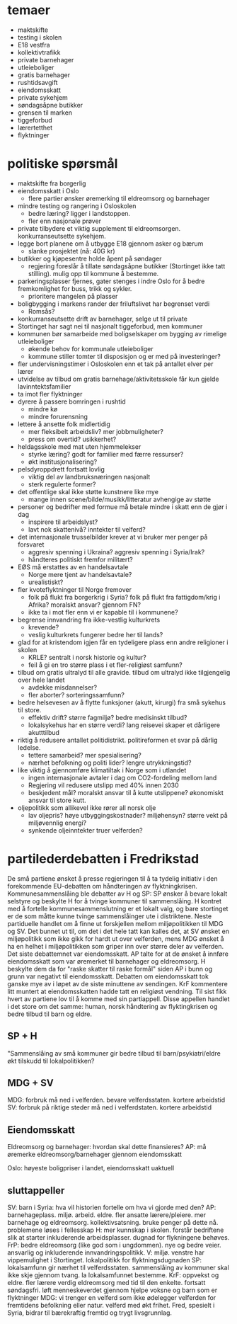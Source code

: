 # temaer

* maktskifte
* testing i skolen
* E18 vestfra
* kollektivtrafikk
* private barnehager
* utleieboliger
* gratis barnehager
* rushtidsavgift
* eiendomsskatt
* private sykehjem
* søndagsåpne butikker
* grensen til marken
* tiggeforbud
* lærertetthet
* flyktninger

# politiske spørsmål

* maktskifte fra borgerlig
* eiendomsskatt i Oslo
    - flere partier ønsker øremerking til eldreomsorg og barnehager
* mindre testing og rangering i Osloskolen
    - bedre læring? ligger i landstoppen.
    - fler enn nasjonale prøver
* private tilbydere et viktig supplement til eldreomsorgen. konkurranseutsette sykehjem.
* legge bort planene om å utbygge E18 gjennom asker og bærum
    - slanke prosjektet (nå: 40G kr)
* butikker og kjøpesentre holde åpent på søndager
    - regjering foreslår å tillate søndagsåpne butikker (Stortinget ikke tatt stilling). mulig opp til kommune å bestemme.
* parkeringsplasser fjernes, gater stenges i indre Oslo for å bedre fremkomlighet for buss, trikk og sykler.
    - prioritere mangelen på plasser
* boligbygging i markens rander der friluftslivet har begrenset verdi
    - Romsås?
* konkurranseutsette drift av barnehager, selge ut til private
* Stortinget har sagt nei til nasjonalt tiggeforbud, men kommuner 
* kommunen bør samarbeide med boligselskaper om bygging av rimelige utleieboliger
    - økende behov for kommunale utleieboliger
    - kommune stiller tomter til disposisjon og er med på investeringer?
* fler undervisningstimer i Osloskolen enn et tak på antallet elver per lærer
* utvidelse av tilbud om gratis barnehage/aktivitetsskole får kun gjelde lavinntektsfamilier
* ta imot fler flyktninger
* dyrere å passere bomringen i rushtid
    - mindre kø
    - mindre forurensning
* lettere å ansette folk midlertidig
    - mer fleksibelt arbeidsliv? mer jobbmuligheter?
    - press om overtid? usikkerhet?
* heldagsskole med mat uten hjemmelekser
    - styrke læring? godt for familier med færre ressurser?
    - økt institusjonalisering? 
* pelsdyroppdrett fortsatt lovlig
    - viktig del av landbruksnæringen nasjonalt
    - sterk regulerte former?
* det offentlige skal ikke støtte kunstnere like mye
    - mange innen scene/bilde/musikk/litteratur avhengige av støtte
* personer og bedrifter med formue må betale mindre i skatt enn de gjør i dag
    - inspirere til arbeidslyst?
    - lavt nok skattenivå? inntekter til velferd?
* det internasjonale trusselbilder krever at vi bruker mer penger på forsvaret
    - aggresiv spenning i Ukraina? aggresiv spenning i Syria/Irak?
    - håndteres politiskt fremfor militært?
* EØS må erstattes av en handelsavtale
    - Norge mere tjent av handelsavtale?
    - urealistiskt?
* fler kvoteflyktninger til Norge fremover
    - folk på flukt fra borgerkrig i Syria? folk på flukt fra fattigdom/krig i Afrika? moralskt ansvar? gjennom FN?
    - ikke ta i mot fler enn vi er kapable til i kommunene?
* begrense innvandring fra ikke-vestlig kulturkrets
    - krevende? 
    - veslig kulturkrets fungerer bedre her til lands?
* glad for at kristendom igjen får en tydeligere plass enn andre religioner i skolen
    - KRLE? sentralt i norsk historie og kultur?
    - feil å gi en tro større plass i et fler-religiøst samfunn?
* tilbud om gratis ultralyd til alle gravide. tilbud om ultralyd ikke tilgjengelig over hele landet
    - avdekke misdannelser? 
    - fler aborter? sorteringssamfunn?
* bedre helsevesen av å flytte funksjoner (akutt, kirurgi) fra små sykehus til store.
    - effektiv drift? større fagmiljø? bedre medisinskt tilbud?
    - lokalsykehus har en større verdi? lang reisevei skaper et dårligere akutttilbud
* riktig å redusere antallet politidistrikt. politireformen et svar på dårlig ledelse.
    - tettere samarbeid? mer spesialisering?
    - nærhet befolkning og politi lider? lengre utrykkningstid?
* like viktig å gjennomføre klimatiltak i Norge som i utlandet
    - ingen internasjonale avtaler i dag om CO2-fordeling mellom land
    - Regjering vil redusere utslipp med 40% innen 2030
    - beskjedent mål? moralskt ansvar til å kutte utslippene? økonomiskt ansvar til store kutt.
* oljepolitikk som allikevel ikke rører all norsk olje
    - lav oljepris? høye utbyggingskostnader? miljøhensyn? større vekt på miljøvennlig energi?
    - synkende oljeinntekter truer velferden?

# partilederdebatten i Fredrikstad

De små partiene ønsket å presse regjeringen til å ta tydelig initiativ i den forekommende EU-debatten om håndteringen av flyktningkrisen. Kommunesammenslåing ble debatter av H og SP: SP ønsker å bevare lokalt selstyre og beskylte H for å tvinge kommuner til sammenslåing. H kontret med å fortelle kommunesammenslutning er et lokalt valg, og bare stortinget er de som måtte kunne tvinge sammenslåinger ute i distriktene. Neste partiduelle handlet om å finne ut forskjellen mellom miljøpolitikken til MDG og SV. Det bunnet ut til, om det i det hele tatt kan kalles det, at SV ønsket en miljøpolitikk som ikke gikk for hardt ut over velferden, mens MDG ønsket å ha en helhet i miljøpolitikken som griper inn over større deler av velferden. Det siste debattemnet var eiendomsskatt. AP talte for at de ønsket å innføre eiendomsskatt som var øremerket til barnehager og eldreomsorg. H beskylte dem da for "raske skatter til raske formål" siden AP i bunn og grunn var negativt til eiendomsskatt. Debatten om eiendomsskatt tok ganske mye av i løpet av de siste minuttene av sendingen. KrF kommentere litt muntert at eiendomsskatten hadde tatt en religiøst vendning. Til sist fikk hvert av partiene lov til å komme med sin partiappell. Disse appellen handlet i det store om det samme: human, norsk håndtering av flyktingkrisen og bedre tilbud til barn og eldre.

## SP + H

"Sammenslåing av små kommuner gir bedre tilbud til barn/psykiatri/eldre
økt tilskudd til lokalpolitikken?

## MDG + SV

MDG: forbruk må ned i velferden. bevare velferdsstaten. kortere arbeidstid
SV: forbruk på riktige steder må ned i velferdstaten. kortere arbeidstid

## Eiendomsskatt

Eldreomsorg og barnehager: hvordan skal dette finansieres?
AP: må øremerke eldreomsorg/barnehager gjennom eiendomsskatt

Oslo: høyeste boligpriser i landet, eiendomsskatt uaktuell

## sluttappeller

SV:   barn i Syria: hva vil historien fortelle om hva vi gjorde med den?
AP:   barnehageplass. miljø. arbeid. eldre. fler ansatte lærere/pleiere. mer barnehage og eldreomsorg. kollektivsatsning. bruke penger på dette nå. 
      problemene løses i fellesskap
H:    mer kunnskap i skolen. forstår bedriftene slik at starter inkluderende arbeidsplasser. dugnad for flykningene behøves.
FrP:  bedre eldreomsorg (like god som i ungdommen). nye og bedre veier. ansvarlig og inkluderende innvandringspolitikk.
V:    miljø. venstre har vippemulighet i Stortinget. lokalpolitikk for flyktningsdugnaden
SP:   lokalsamfunn gir nærhet til velferdsstaten. sammenslåing av kommuner skal ikke skje gjennom tvang. la lokalsamfunnet bestemme.
KrF:  oppvekst og eldre. fler lærere verdig eldreomsorg med tid til den enkelte. fortsatt søndagsfri.
      løft menneskeverdet gjennom hjelpe voksne og barn som er flyktninger
MDG:  vi trenger en velferd som ikke ødelegger velferden for fremtidens befolkning eller natur. velferd med økt frihet. Fred, spesielt i Syria, 
      bidrar til bærekraftig fremtid og trygt livsgrunnlag. 
